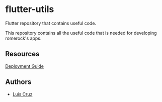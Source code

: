 # flutter-utils
Flutter repository that contains useful code.

This repository contains all the useful code that is needed for developing romerock's apps.


## Resources

[Deployment Guide](https://drive.google.com/file/d/1m1bxAJTBjyFjdMlIkmVGxupORpiYnlCB/view?usp=sharing)


## Authors
- [Luis Cruz](https://github.com/luis-cruzt)
